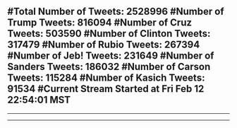 #Total Number of Tweets: 2528996 
#Number of Trump Tweets: 816094
#Number of Cruz Tweets: 503590
#Number of Clinton Tweets: 317479
#Number of Rubio Tweets: 267394
#Number of Jeb! Tweets: 231649
#Number of Sanders Tweets: 186032
#Number of Carson Tweets: 115284
#Number of Kasich Tweets: 91534
#Current Stream Started at Fri Feb 12 22:54:01 MST
---
---
---
